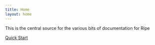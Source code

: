 ```yaml
---
title: Home
layout: home
---
```


This is the central source for the various bits of documentation for Ripe

[Quick Start](/getting-started/quickstart)
